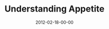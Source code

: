 ---
layout: message
category: message
series: "A Place at the Table"
title: "Understanding Appetite"
date: 2012-02-18-00-00
message_id: 714
audio: "http://s3.amazonaws.com/crossroads-media/media/legacy/mp3/placeatthetable_02.mp3"
audio-duration: "42:33"
program: "http://s3.amazonaws.com/crossroads-media/media/legacy/documents/02_18-19_12Program.pdf"
description: "Brian Tome talks about what motivates our appetites."
video: "https://s3.amazonaws.com/crossroadsvideomessages/placeatthetable_02.mp4"
video-duration: "42:39"
video-image: "http://s3.amazonaws.com/crossroads-media/images/legacy/content/placeatthetable_02_still.jpg"
explicit: "N"
---